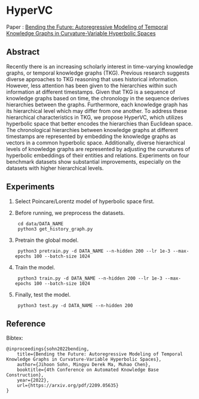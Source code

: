 # HyperVC

Paper : [Bending the Future: Autoregressive Modeling of Temporal Knowledge Graphs in Curvature-Variable Hyperbolic Spaces](https://arxiv.org/pdf/2209.05635)

## Abstract

Recently there is an increasing scholarly interest in time-varying knowledge graphs, or temporal knowledge graphs (TKG). Previous research suggests diverse approaches to TKG reasoning that uses historical information. However, less attention has been given to the hierarchies within such information at different timestamps. Given that TKG is a sequence of knowledge graphs based on time, the chronology in the sequence derives hierarchies between the graphs. Furthermore, each knowledge graph has its hierarchical level which may differ from one another. To address these hierarchical characteristics in TKG, we propose HyperVC, which utilizes hyperbolic space that better encodes the hierarchies than Euclidean space. The chronological hierarchies between knowledge graphs at different timestamps are represented by embedding the knowledge graphs as vectors in a common hyperbolic space. Additionally, diverse hierarchical levels of knowledge graphs are represented by adjusting the curvatures of hyperbolic embeddings of their entities and relations. Experiments on four benchmark datasets show substantial improvements, especially on the datasets with higher hierarchical levels.



## Experiments

1. Select Poincare/Lorentz model of hyperbolic space first.

2. Before running, we preprocess the datasets.

        cd data/DATA_NAME
        python3 get_history_graph.py


3. Pretrain the global model.

        python3 pretrain.py -d DATA_NAME --n-hidden 200 --lr 1e-3 --max-epochs 100 --batch-size 1024

4. Train the model.

        python3 train.py -d DATA_NAME --n-hidden 200 --lr 1e-3 --max-epochs 100 --batch-size 1024

5. Finally, test the model.

        python3 test.py -d DATA_NAME --n-hidden 200


## Reference

Bibtex:

    @inproceedings{sohn2022bending,
        title={Bending the Future: Autoregressive Modeling of Temporal Knowledge Graphs in Curvature-Variable Hyperbolic Spaces},
        author={Jihoon Sohn, Mingyu Derek Ma, Muhao Chen},
        booktitle={4th Conference on Automated Knowledge Base Construction},
        year={2022},
        url={https://arxiv.org/pdf/2209.05635}
    }